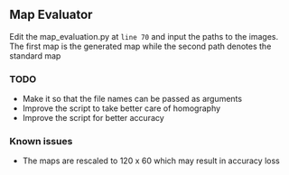## Map Evaluator

Edit the map_evaluation.py at ```line 70``` and input the paths to the images. The first map is the generated map while the second path denotes the standard map

### TODO
- Make it so that the file names can be passed as arguments
- Improve the script to take better care of homography
- Improve the script for better accuracy


### Known issues
- The maps are rescaled to 120 x 60 which may result in accuracy loss